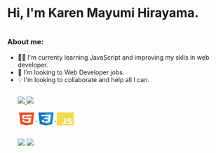 <h1>Hi, I'm Karen Mayumi Hirayama.<h1>

<h3>About me:</h3>
 <ul>
   <li>👩‍💻 I'm currenty learning JavaScript and improving my sklis in web developer.</li>
   <li>👀 I'm looking to Web Developer jobs.</li>
   <li>💡 I'm looking to collaborate and help all I can.</li>

   ##
   
 <div style="display: inline_block">
  <a href="https://github.com/karenhirayama">
  <img height="180em" src="https://github-readme-stats.vercel.app/api?username=karenhirayama&show_icons=true&theme=react&include_all_commits=true&count_private=true"/>
  <img height="180em" src="https://github-readme-stats.vercel.app/api/top-langs/?username=karenhirayama&layout=compact&langs_count=7&theme=react"/>
</div>
   
<div style="display: inline_block"><br>
  <img align="center" alt="KarenHirayama-HTML" height="30" width="40" src="https://raw.githubusercontent.com/devicons/devicon/master/icons/html5/html5-original.svg">
  <img align="center" alt="KarenHirayama-CSS" height="30" width="40" src="https://raw.githubusercontent.com/devicons/devicon/master/icons/css3/css3-original.svg">
  <img align="center" alt="KarenHirayama-JS" height="30" width="40" src="https://raw.githubusercontent.com/devicons/devicon/master/icons/javascript/javascript-plain.svg">
</div>
  
  ##
   
<div> 
  <a href = "mailto:karenm.hirayama@gmail.com"><img src="https://img.icons8.com/color/48/000000/gmail-new.png" target="_blank"></a>
  <a href="https://www.linkedin.com/in/karenhirayama/" target="_blank"><img src="https://img.icons8.com/fluency/48/000000/linkedin.png" target="_blank"></a> 
 
</div>
